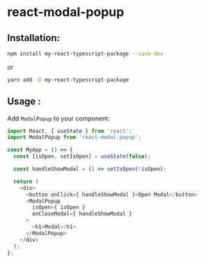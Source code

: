 # react-modal-popup

## Installation:

```bash
npm install my-react-typescript-package --save-dev
```

or

```bash
yarn add -D my-react-typescript-package
```

## Usage :

Add `ModalPopup` to your component:

```js
import React, { useState } from 'react';
import ModalPopup from 'react-modal-popup';

const MyApp = () => {
  const [isOpen, setIsOpen] = useState(false);

  const handleShowModal = () => setIsOpen(!isOpen);

  return (
    <div>
      <button onClick={ handleShowModal }>Open Modal</button>
      <ModalPopup
        isOpen={ isOpen }
        onCloseModal={ handleShowModal }
      >
        <h1>Modal</h1>
      </ModalPopup>
    </div>
  );
};
```